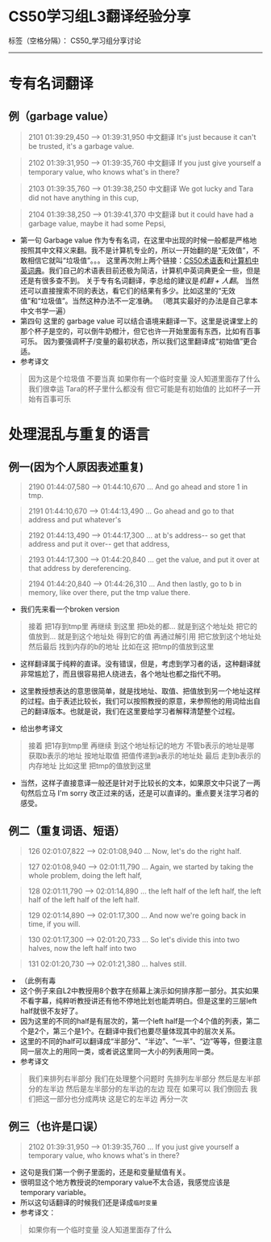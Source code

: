 ﻿# CS50学习组L3翻译经验分享

标签（空格分隔）： CS50_学习组分享讨论

---

# 专有名词翻译

## 例（garbage value）

> 2101
01:39:29,450 --> 01:39:31,950
中文翻译
It's just because it can't be trusted, it's a garbage value.

> 2102
01:39:31,950 --> 01:39:35,760
中文翻译
If you just give yourself a temporary value, who knows what's in there?

> 2103
01:39:35,760 --> 01:39:38,250
中文翻译
We got lucky and Tara did not have anything in this cup,

> 2104
01:39:38,250 --> 01:39:41,370
中文翻译
but it could have had a garbage value, maybe it had some Pepsi,


* 第一句
Garbage value 作为专有名词，在这里中出现的时候一般都是严格地按照其中文释义来翻。我不是计算机专业的，所以一开始翻的是“无效值”，不敢相信它就叫“垃圾值”。。。
这里再次附上两个链接：[CS50术语表](https://github.com/athena-xcy/CS50-Study-Group/blob/master/translation-group/Glossary.md)和[计算机中英词典](https://github.com/athena-xcy/CS50-Study-Group/blob/master/translation-group/cs-dictionary.textile)。我们自己的术语表目前还极为简洁，计算机中英词典更全一些，但是还是有很多查不到。
关于专有名词翻译，李总给的建议是*机翻 + 人翻*。
当然还可以直接搜索不同的表达，看它们的结果有多少。比如这里的“无效值”和“垃圾值”。当然这种办法不一定准确。
（嗯其实最好的办法是自己拿本中文书学一遍）
* 第四句
这里的 garbage value 可以结合语境来翻译一下。这里是说课堂上的那个杯子是空的，可以倒牛奶橙汁，但它也许一开始里面有东西，比如有百事可乐。
因为要强调杯子/变量的最初状态，所以我们这里翻译成“初始值”更合适。
* 参考译文
> 因为这是个垃圾值 不要当真
如果你有一个临时变量 没人知道里面存了什么
我们很幸运 Tara的杯子里什么都没有
但它可能是有初始值的 比如杯子一开始有百事可乐

# 处理混乱与重复的语言

## 例一(因为个人原因表述重复)
> 2190
01:44:07,580 --> 01:44:10,670
...
And go ahead and store 1 in tmp.

> 2191
01:44:10,670 --> 01:44:13,490
...
Go ahead and go to that address and put whatever's

> 2192
01:44:13,490 --> 01:44:17,300
...
at b's address-- so get that address and put it over-- get that address,

> 2193
01:44:17,300 --> 01:44:20,840
...
get the value, and put it over at that address by dereferencing.

> 2194
01:44:20,840 --> 01:44:26,310
...
And then lastly, go to b in memory, like over there, put the tmp value there.

* 我们先来看一个broken version

> 接着 把1存到tmp里
再继续 到这里 把b处的都...
就是到这个地址处 把它的值放到...
就是到这个地址处 得到它的值 再通过解引用 把它放到这个地址处
然后最后 找到内存的b的地址 比如在这 把tmp的值放到这里

* 这样翻译属于纯粹的直译。没有错误，但是，考虑到学习者的话，这种翻译就非常尴尬了，而且很容易把人绕进去，各个地址也都之指代不明。

* 这里教授想表达的意思很简单，就是找地址、取值、把值放到另一个地址这样的过程。由于表述比较长，我们可以按照教授的原意，来参照他的用词给出自己的翻译版本。也就是说，我们在这里要给学习者解释清楚整个过程。

* 给出参考译文

> 接着 把1存到tmp里
再继续 到这个地址标记的地方
不管b表示的地址是哪 获取b表示的地址
按地址取值 把值传递到a表示的地址处
最后 走到b表示的内存地址 比如这里 把tmp的值放到这里

* 当然，这样子直接意译一般还是针对于比较长的文本，如果原文中只说了一两句然后立马 I'm sorry 改正过来的话，还是可以直译的。重点要关注学习者的感受。

## 例二（重复词语、短语）

> 126
02:01:07,822 --> 02:01:08,940
...
Now, let's do the right half.

> 127
02:01:08,940 --> 02:01:11,790
...
Again, we started by taking the whole problem, doing the left half,

> 128
02:01:11,790 --> 02:01:14,890
...
the left half of the left half, the left half of the left half of the left half.

> 129
02:01:14,890 --> 02:01:17,300
...
And now we're going back in time, if you will.

> 130
02:01:17,300 --> 02:01:20,733
...
So let's divide this into two halves, now the left half into two

> 131
02:01:20,730 --> 02:01:21,380
...
halves still.

* （此例有毒
* 这个例子来自L2中教授用8个数字在频幕上演示如何排序那一部分。其实如果不看字幕，纯粹听教授讲还有他不停地比划也能弄明白。但是这里的三层left half就很不友好了。
* 因为这里的不同的half是有层次的，第一个left half是一个4个值的列表，第二个是2个，第三个是1个。在翻译中我们也要尽量体现其中的层次关系。
* 这里的不同的half可以翻译成“半部分”、“半边”、“一半”、“边”等等，但要注意同一层次上的用同一类，或者说这里同一大小的列表用同一类。
* 参考译文

> 我们来排列右半部分
我们在处理整个问题时 先排列左半部分
然后是左半部分的左半边 然后是左半部分的左半边的左边
现在 如果可以 我们倒回去
我们把这一部分也分成两块 这是它的左半边
再分一次

## 例三（也许是口误）

> 2102
01:39:31,950 --> 01:39:35,760
...
If you just give yourself a temporary value, who knows what's in there?

* 这句是我们第一个例子里面的，还是和变量赋值有关。
* 很明显这个地方教授说的temporary value不太合适，我感觉应该是 temporary variable。
* 所以这句话翻译的时候我们还是译成`临时变量`
* 参考译文：

> 如果你有一个临时变量 没人知道里面存了什么








